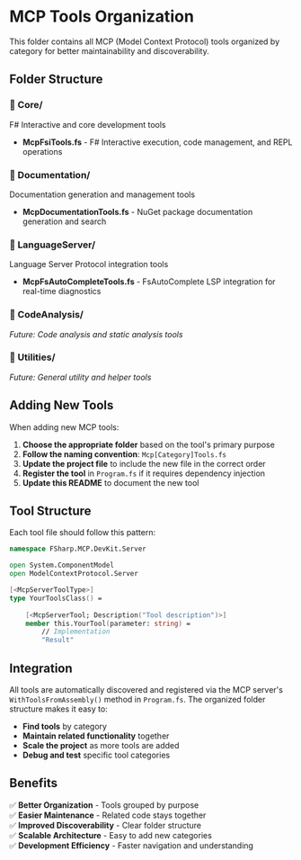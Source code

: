 # MCP Tools Organization

This folder contains all MCP (Model Context Protocol) tools organized by category for better maintainability and discoverability.

## Folder Structure

### 📁 Core/

F# Interactive and core development tools

- **McpFsiTools.fs** - F# Interactive execution, code management, and REPL operations

### 📁 Documentation/

Documentation generation and management tools  

- **McpDocumentationTools.fs** - NuGet package documentation generation and search

### 📁 LanguageServer/

Language Server Protocol integration tools

- **McpFsAutoCompleteTools.fs** - FsAutoComplete LSP integration for real-time diagnostics

### 📁 CodeAnalysis/

*Future: Code analysis and static analysis tools*

### 📁 Utilities/

*Future: General utility and helper tools*

## Adding New Tools

When adding new MCP tools:

1. **Choose the appropriate folder** based on the tool's primary purpose
2. **Follow the naming convention**: `Mcp[Category]Tools.fs`
3. **Update the project file** to include the new file in the correct order
4. **Register the tool** in `Program.fs` if it requires dependency injection
5. **Update this README** to document the new tool

## Tool Structure

Each tool file should follow this pattern:

```fsharp
namespace FSharp.MCP.DevKit.Server

open System.ComponentModel
open ModelContextProtocol.Server

[<McpServerToolType>]
type YourToolsClass() =
    
    [<McpServerTool; Description("Tool description")>]
    member this.YourTool(parameter: string) =
        // Implementation
        "Result"
```

## Integration

All tools are automatically discovered and registered via the MCP server's `WithToolsFromAssembly()` method in `Program.fs`. The organized folder structure makes it easy to:

- **Find tools** by category
- **Maintain related functionality** together  
- **Scale the project** as more tools are added
- **Debug and test** specific tool categories

## Benefits

✅ **Better Organization** - Tools grouped by purpose  
✅ **Easier Maintenance** - Related code stays together  
✅ **Improved Discoverability** - Clear folder structure  
✅ **Scalable Architecture** - Easy to add new categories  
✅ **Development Efficiency** - Faster navigation and understanding
